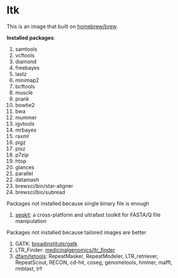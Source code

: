 # ltk

This is an image that built on [homebrew/brew](https://hub.docker.com/r/homebrew/brew).

**Installed packages**:

1. samtools
1. vcftools
1. diamond
1. freebayes
1. lastz
1. minimap2
1. bcftools
1. muscle
1. prank
1. bowtie2
1. bwa
1. mummer
1. igvtools
1. mrbayes
1. raxml
1. pigz
1. pixz
1. p7zip
1. htop
1. glances
1. parallel
1. datamash
1. brewsci/bio/star-aligner
1. brewsci/bio/subread

Packages not installed because single binary file is enough

1. [seqkit](https://bioinf.shenwei.me/seqkit/): a cross-platform and ultrafast toolkit for FASTA/Q file manipulation

Packages not installed because tailored images are better

1. GATK: [broadinstitute/gatk](https://hub.docker.com/r/broadinstitute/gatk)
1. LTR_Finder: [medicinalgenomics/ltr_finder](https://hub.docker.com/r/medicinalgenomics/ltr_finder)
1. [dfam/tetools](https://hub.docker.com/r/dfam/tetools): RepeatMasker, RepeatModeler, LTR_retriever, RepeatScout, RECON, cd-hit, coseg, genometools, hmmer, mafft, rmblast, trf
